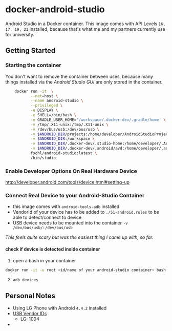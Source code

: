 # docker-android-studio

Android Studio in a Docker container.
This image comes with API Levels `16, 17, 19, 23` installed, because that's what me and my partners currently use for university.

## Getting Started

### Starting the container

You don't want to remove the container between uses, because many things installed via the _Android Studio GUI_ are only stored in the container.


```bash
    docker run -it  \
           --net=host \
           --name android-studio \
           --privileged \
           -e DISPLAY \
           -e SHELL=/bin/bash \
           -e GRADLE_USER_HOME='/workspace/.docker-dev/.gradle/home' \
           -v /tmp/.X11-unix:/tmp/.X11-unix \
           -v /dev/bus/usb:/dev/bus/usb \
           -v $ANDROID_DIR/projects:/home/developer/AndroidStudioProjects \
           -v $ANDROID_DIR:/workspace \
           -v $ANDROID_DIR/.docker-dev/.studio-home:/home/developer/.AndroidStudio1.2 \
           -v $ANDROID_DIR/.docker-dev/.android/avd:/home/developer/.android/avd \
           fschl/android-studio:latest \
           /bin/studio
```

### Enable Developer Options On Real Hardware Device

http://developer.android.com/tools/device.html#setting-up

### Connect Real Device to your Android-Studio Container

- this image comes with `android-tools-adb` installed
- VendorId of your device has to be added to `./51-android.rules` to be able to detect/connect to device
- USB device needs to be mounted into the container `-v /dev/bus/usb/:/dev/bus/usb`

_This feels quite scary but was the easiest thing I came up with, so far._

#### check if device is detected inside container

1. open a bash in your container
```bash
docker run -it -u root <id/name of your android-studio container> bash
```

2. ```adb devices```

## Personal Notes

- Using LG Phone with Android `4.4.2` installed
- [USB Vendor IDs](http://developer.android.com/tools/device.html#VendorIds)
  - LG: 1004
-
